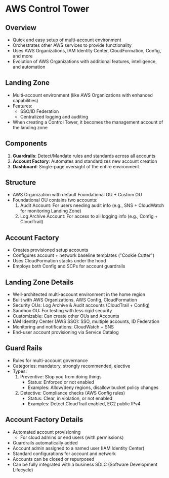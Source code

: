 # AWS Control Tower

## Overview
- Quick and easy setup of multi-account environment
- Orchestrates other AWS services to provide functionality
- Uses AWS Organizations, IAM Identity Center, CloudFormation, Config, and more
- Evolution of AWS Organizations with additional features, intelligence, and automation

## Landing Zone
- Multi-account environment (like AWS Organizations with enhanced capabilities)
- Features:
  - SSO/ID Federation
  - Centralized logging and auditing
- When creating a Control Tower, it becomes the management account of the landing zone

## Components
1. **Guardrails**: Detect/Mandate rules and standards across all accounts
2. **Account Factory**: Automates and standardizes new account creation
3. **Dashboard**: Single-page oversight of the entire environment

## Structure
- AWS Organization with default Foundational OU + Custom OU
- Foundational OU contains two accounts:
  1. Audit Account: For users needing audit info (e.g., SNS + CloudWatch for monitoring Landing Zone)
  2. Log Archive Account: For access to all logging info (e.g., Config + CloudTrail)

## Account Factory
- Creates provisioned setup accounts
- Configures account + network baseline templates ("Cookie Cutter")
- Uses CloudFormation stacks under the hood
- Employs both Config and SCPs for account guardrails

## Landing Zone Details
- Well-architected multi-account environment in the home region
- Built with AWS Organizations, AWS Config, CloudFormation
- Security OUs: Log Archive & Audit accounts (CloudTrail + Config)
- Sandbox OU: For testing with less rigid security
- Customizable: Can create other OUs and Accounts
- IAM Identity Center (AWS SSO): SSO, multiple accounts, ID Federation
- Monitoring and notifications: CloudWatch + SNS
- End-user account provisioning via Service Catalog

## Guard Rails
- Rules for multi-account governance
- Categories: mandatory, strongly recommended, elective
- Types:
  1. Preventive: Stop you from doing things
     - Status: Enforced or not enabled
     - Examples: Allow/deny regions, disallow bucket policy changes
  2. Detective: Compliance checks (AWS Config rules)
     - Status: Clear, in violation, or not enabled
     - Examples: Detect CloudTrail enabled, EC2 public IPv4

## Account Factory Details
- Automated account provisioning
  - For cloud admins or end users (with permissions)
- Guardrails automatically added
- Account admin assigned to a named user (IAM Identity Center)
- Standard configurations for account and network
- Accounts can be closed or repurposed
- Can be fully integrated with a business SDLC (Software Development Lifecycle)
